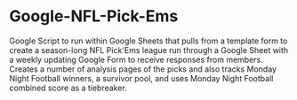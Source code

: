 # Google-NFL-Pick-Ems
Google Script to run within Google Sheets that pulls from a template form to create a season-long NFL Pick'Ems league run through a Google Sheet with a weekly updating Google Form to receive responses from members. Creates a number of analysis pages of the picks and also tracks Monday Night Football winners, a survivor pool, and uses Monday Night Football combined score as a tiebreaker.
